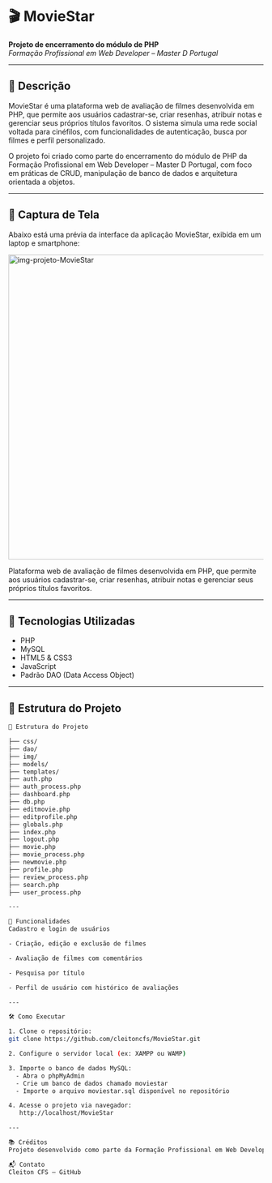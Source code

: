 # 🎬 MovieStar

**Projeto de encerramento do módulo de PHP**  
*Formação Profissional em Web Developer – Master D Portugal*

---

## 🧾 Descrição

MovieStar é uma plataforma web de avaliação de filmes desenvolvida em PHP, que permite aos usuários cadastrar-se, criar resenhas, atribuir notas e gerenciar seus próprios títulos favoritos. O sistema simula uma rede social voltada para cinéfilos, com funcionalidades de autenticação, busca por filmes e perfil personalizado.

O projeto foi criado como parte do encerramento do módulo de PHP da Formação Profissional em Web Developer – Master D Portugal, com foco em práticas de CRUD, manipulação de banco de dados e arquitetura orientada a objetos.

---

## 📸 Captura de Tela
Abaixo está uma prévia da interface da aplicação MovieStar, exibida em um laptop e smartphone:

<img width="1223" height="602" alt="img-projeto-MovieStar" src="https://github.com/user-attachments/assets/9046cfc4-bbdf-43f4-ae72-82055e9e4db4" />


Plataforma web de avaliação de filmes desenvolvida em PHP, que permite aos usuários cadastrar-se, criar resenhas, atribuir notas e gerenciar seus próprios títulos favoritos.

---

## 🚀 Tecnologias Utilizadas

- PHP
- MySQL
- HTML5 & CSS3
- JavaScript
- Padrão DAO (Data Access Object)

---

## 📁 Estrutura do Projeto

```bash
📁 Estrutura do Projeto

├── css/
├── dao/
├── img/
├── models/
├── templates/
├── auth.php
├── auth_process.php
├── dashboard.php
├── db.php
├── editmovie.php
├── editprofile.php
├── globals.php
├── index.php
├── logout.php
├── movie.php
├── movie_process.php
├── newmovie.php
├── profile.php
├── review_process.php
├── search.php
├── user_process.php

---

📌 Funcionalidades
Cadastro e login de usuários

- Criação, edição e exclusão de filmes

- Avaliação de filmes com comentários

- Pesquisa por título

- Perfil de usuário com histórico de avaliações

---

🛠️ Como Executar

1. Clone o repositório:
git clone https://github.com/cleitoncfs/MovieStar.git

2. Configure o servidor local (ex: XAMPP ou WAMP)

3. Importe o banco de dados MySQL:
  - Abra o phpMyAdmin
  - Crie um banco de dados chamado moviestar
  - Importe o arquivo moviestar.sql disponível no repositório

4. Acesse o projeto via navegador:
   http://localhost/MovieStar

---

📚 Créditos
Projeto desenvolvido como parte da Formação Profissional em Web Developer – Master D Portugal.

📬 Contato
Cleiton CFS – GitHub



